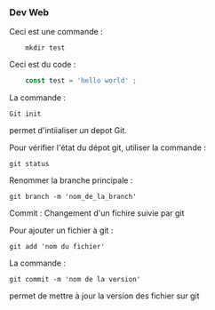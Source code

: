 ### Dev Web

Ceci est une commande :
```shell
    mkdir test
```

Ceci est du code :
```javascript
    const test = 'hello world' ;
```

La commande : 
```
Git init
```
permet d'intiialiser un depot Git.

Pour vérifier l'état du dépot git, utiliser la commande :
```
git status
```

Renommer la branche principale :
```
git branch -m 'nom_de_la_branch'
```

Commit : Changement d'un fichire suivie par git  

Pour ajouter un fichier à git :
```
git add 'nom du fichier'
```

La commande :
```
git commit -m 'nom de la version'
```
permet de mettre à jour la version des fichier sur git

